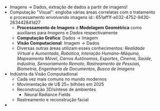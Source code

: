 - Imagens -> Dados, extração de dados a partir de imagens!
- Computação "Visual": engloba várias áreas correlatas com o tratamento e processamento envolvendo imagens
  id:: 651aff1f-e032-4752-9430-263442841d27
	- **Processamento de Imagens** e **Modelagem Geométrica** como auxiliares para *Imagens* e *Dados* respectivamente
	- **Computação Gráfica**: Dados -> Imagem
	- **Visão Computacional**: Imagem -> Dados
	- Diversas outras áreas utilizam esses conhecimentos: *Realidade Virtual e Aumentada*, *Robótica*, *Interação Humano-Máquina*, *Mapeamento Móvel*, *Carros Autônomos*, *Esportes*, *Cinema*, *Saúde*, *Indústria*, *Sensoriamento Remoto*, *Rastreamento de Pessoas*, *Biometria*, *Engenharia de Documentos*, *Busca de Imagens*
- Indústria da Visão Computadional
	- Cada vez mais comuns no mundo modernos
	- Movimentação de U$ 25+ bilhões em 2025
	- Reconstrução 3D/síntese de ambientes
		- Neural Radiance Fields
	- Rastreamento e reconstrução facial
-